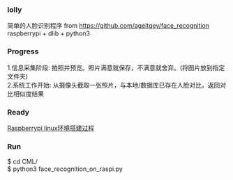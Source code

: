 ### lolly
简单的人脸识别程序 from https://github.com/ageitgey/face_recognition  
raspberrypi + dlib + python3     

### Progress
1.信息采集阶段: 拍照并预览。照片满意就保存，不满意就舍弃。(将图片放到指定文件夹)  
2.系统工作开始: 从摄像头截取一张照片，与本地/数据库已存在人脸对比，返回对比相似度结果  

### Ready
[Raspberrypi linux环境搭建过程](https://github.com/kumataahh/lolly/blob/master/installations_guide.md)  


### Run
  $ cd CML/    
  $ python3 face_recognition_on_raspi.py    
